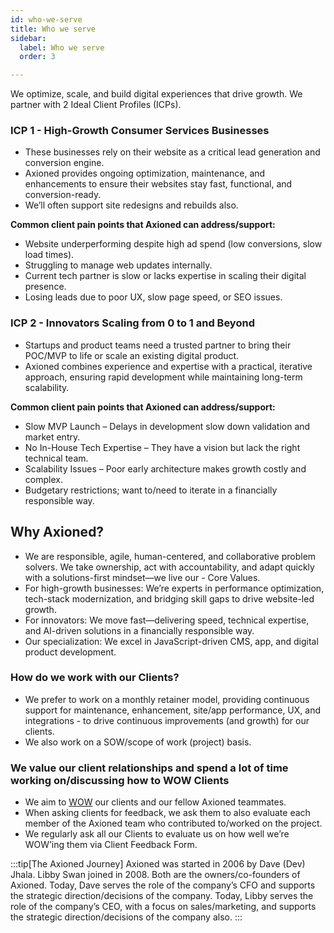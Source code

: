 ```yaml
---
id: who-we-serve
title: Who we serve
sidebar:
  label: Who we serve
  order: 3

---
```


We optimize, scale, and build digital experiences that drive growth. We partner with 2 Ideal Client Profiles (ICPs).

### ICP 1 - High-Growth Consumer Services Businesses

- These businesses rely on their website as a critical lead generation and conversion engine.
- Axioned provides ongoing optimization, maintenance, and enhancements to ensure their websites stay fast, functional, and conversion-ready.
- We’ll often support site redesigns and rebuilds also.

**Common client pain points that Axioned can address/support:**

- Website underperforming despite high ad spend (low conversions, slow load times).
- Struggling to manage web updates internally.
- Current tech partner is slow or lacks expertise in scaling their digital presence.
- Losing leads due to poor UX, slow page speed, or SEO issues.

### ICP 2 - Innovators Scaling from 0 to 1 and Beyond

- Startups and product teams need a trusted partner to bring their POC/MVP to life or scale an existing digital product.
- Axioned combines experience and expertise with a practical, iterative approach, ensuring rapid development while maintaining long-term scalability.

**Common client pain points that Axioned can address/support:**

- Slow MVP Launch – Delays in development slow down validation and market entry.
- No In-House Tech Expertise – They have a vision but lack the right technical team.
- Scalability Issues – Poor early architecture makes growth costly and complex.
- Budgetary restrictions; want to/need to iterate in a financially responsible way.

## Why Axioned?

- We are responsible, agile, human-centered, and collaborative problem solvers. We take ownership, act with accountability, and adapt quickly with a solutions-first mindset—we live our - Core Values.
- For high-growth businesses: We’re experts in performance optimization, tech-stack modernization, and bridging skill gaps to drive website-led growth.
- For innovators: We move fast—delivering speed, technical expertise, and AI-driven solutions in a financially responsible way.
- Our specialization: We excel in JavaScript-driven CMS, app, and digital product development.

### How do we work with our Clients?

- We prefer to work on a monthly retainer model, providing continuous support for maintenance, enhancement, site/app performance, UX, and integrations - to drive continuous improvements (and growth) for our clients.
- We also work on a SOW/scope of work (project) basis.

### We value our client relationships and spend a lot of time working on/discussing how to WOW Clients

- We aim to [WOW](/playbook/wow) our clients and our fellow Axioned teammates.
- When asking clients for feedback, we ask them to also evaluate each member of the Axioned team who contributed to/worked on the project.
- We regularly ask all our Clients to evaluate us on how well we’re WOW’ing them via Client Feedback Form.

:::tip[The Axioned Journey]
Axioned was started in 2006 by Dave (Dev) Jhala. Libby Swan joined in 2008. Both are the owners/co-founders of Axioned. Today, Dave serves the role of the company’s CFO and supports the strategic direction/decisions of the company. Today, Libby serves the role of the company’s CEO, with a focus on sales/marketing, and supports the strategic direction/decisions of the company also.
:::
